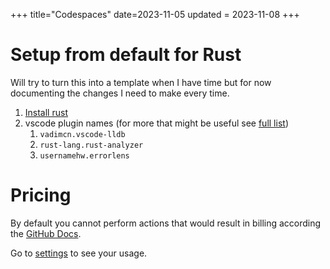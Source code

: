 +++
title="Codespaces"
date=2023-11-05
updated = 2023-11-08
+++

# Setup from default for Rust

Will try to turn this into a template when I have time but for now documenting the changes I need to make every time.

1. [Install rust](@/rust/install.md#installation)
2. vscode plugin names (for more that might be useful see [full list](@/vscode/extensions_rust.md))
   1. `vadimcn.vscode-lldb`
   2. `rust-lang.rust-analyzer`
   3. `usernamehw.errorlens`

# Pricing

By default you cannot perform actions that would result in billing according the [GitHub Docs](https://docs.github.com/en/codespaces/overview#billing-for-codespaces).

Go to [settings](https://github.com/settings/billing/summary) to see your usage.

